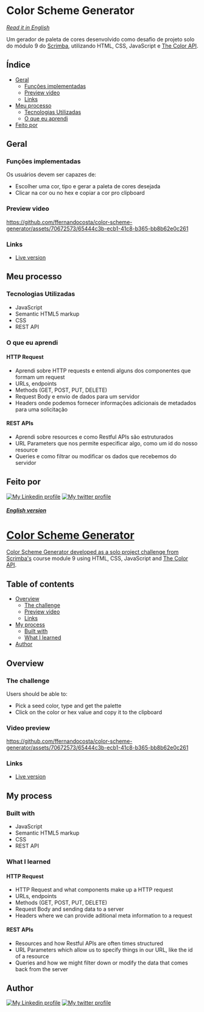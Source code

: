 # Color Scheme Generator
_[Read it in English](#english-version)_

Um gerador de paleta de cores desenvolvido como desafio de projeto solo do módulo 9 do [Scrimba](scrimba.com), utilizando HTML, CSS, JavaScript e [The Color API](https://www.thecolorapi.com/docs#schemes).

## Índice

- [Geral](#geral)
  - [Funções implementadas](#funções-implementadas)
  - [Preview video](#preview-video)
  - [Links](#links)
- [Meu processo](#meu-processo)
  - [Tecnologias Utilizadas](#tecnologias-utilizadas)
  - [O que eu aprendi](#o-que-eu-aprendi)
- [Feito por](#feito-por)

## Geral

### Funções implementadas

Os usuários devem ser capazes de:

- Escolher uma cor, tipo e gerar a paleta de cores desejada
- Clicar na cor ou no hex e copiar a cor pro clipboard

### Preview video

https://github.com/ffernandocosta/color-scheme-generator/assets/70672573/65444c3b-ecb1-41c8-b365-bb8b62e0c261

### Links

- [Live version](https://color-scheme-generator-eight.vercel.app)

## Meu processo

### Tecnologias Utilizadas

- JavaScript
- Semantic HTML5 markup
- CSS
- REST API


### O que eu aprendi

#### HTTP Request

- Aprendi sobre HTTP requests e entendi alguns dos componentes que formam um request
- URLs, endpoints
- Methods (GET, POST, PUT, DELETE)
- Request Body e envio de dados para um servidor
- Headers onde podemos fornecer informações adicionais de metadados para uma solicitação

#### REST APIs

- Aprendi sobre resources e como Restful APIs são estruturados
- URL Parameters que nos permite especificar algo, como um id do nosso resource
- Queries e como filtrar ou modificar os dados que recebemos do servidor

## Feito por

<div>
  <a href="https://www.linkedin.com/in/ffernando-costa/?locale=en_US" target="_blank"><img src="https://img.shields.io/badge/-LinkedIn-%230077B5?style=for-the-badge&logo=linkedin&logoColor=white" alt="My Linkedin profile"></a>
  <a href="https://twitter.com/ffernandodev" target="_blank"><img src="https://img.shields.io/badge/Twitter-1DA1F2?style=for-the-badge&logo=twitter&logoColor=white" alt="My twitter profile"</a>
</div>

#### _English version_


# Color Scheme Generator

Color Scheme Generator developed as a solo project challenge from [Scrimba's](scrimba.com) course module 9 using HTML, CSS, JavaScript and [The Color API](https://www.thecolorapi.com/docs#schemes).

## Table of contents

- [Overview](#overview)
  - [The challenge](#the-challenge)
  - [Preview video](#preview-video)
  - [Links](#links)
- [My process](#my-process)
  - [Built with](#built-with)
  - [What I learned](#what-i-learned)
- [Author](#author)

## Overview

### The challenge

Users should be able to:

- Pick a seed color, type and get the palette
- Click on the color or hex value and copy it to the clipboard

### Video preview

https://github.com/ffernandocosta/color-scheme-generator/assets/70672573/65444c3b-ecb1-41c8-b365-bb8b62e0c261

### Links

- [Live version](https://color-scheme-generator-eight.vercel.app)

## My process

### Built with

- JavaScript
- Semantic HTML5 markup
- CSS
- REST API

### What I learned

#### HTTP Request

- HTTP Request and what components make up a HTTP request
- URLs, endpoints
- Methods (GET, POST, PUT, DELETE)
- Request Body and sending data to a server
- Headers where we can provide aditional meta information to a request

#### REST APIs

- Resources and how Restful APIs are often times structured
- URL Parameters which allow us to specify things in our URL, like the id of a resource
- Queries and how we might filter down or modify the data that comes back from the server

## Author

<div>
  <a href="https://www.linkedin.com/in/ffernando-costa/?locale=en_US" target="_blank"><img src="https://img.shields.io/badge/-LinkedIn-%230077B5?style=for-the-badge&logo=linkedin&logoColor=white" alt="My Linkedin profile"></a>
  <a href="https://twitter.com/ffernandodev" target="_blank"><img src="https://img.shields.io/badge/Twitter-1DA1F2?style=for-the-badge&logo=twitter&logoColor=white" alt="My twitter profile"</a>
</div>
